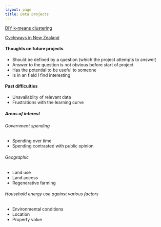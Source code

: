 ```yaml
---
layout: page
title: Data projects
---
```

[DIY k-means clustering](https://nbviewer.jupyter.org/github/phtevegibson/data-projects/blob/main/notebooks/diy_k_means_clustering.ipynb)

[Cycleways in New Zealand](https://nbviewer.jupyter.org/github/phtevegibson/data-projects/blob/main/notebooks/new_zealand_cycleways.ipynb)

#### Thoughts on future projects
* Should be defined by a question (which the project attempts to answer)
* Answer to the question is not obvious before start of project
* Has the potential to be useful to someone
* Is in an field I find interesting

#### Past difficulties
* Unavailablity of relevant data
* Frustrations with the learning curve

##### Areas of interest

###### Government spending
* Spending over time
* Spending contrasted with public opinion

###### Geographic
* Land use
* Land access
* Regenerative farming

###### Household energy use against various factors
* Environmental conditions
* Location
* Property value